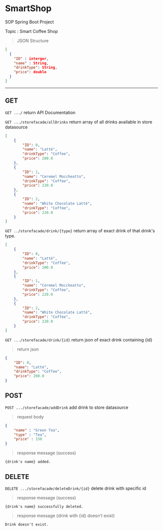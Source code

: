 # SmartShop
SOP Spring Boot Project

Topic : Smart Coffee Shop
>JSON Structure
```json
[
  {
    "ID" : interger,
    "name" : String,
    "drinkType": String,
    "price": double
  }
]
```
___

## GET

`GET .../` return API Documentation

`GET .../storefacade/allDrinks` return array of all drinks available in store datasource
```json
[
    {
        "ID": 0,
        "name": "Latté",
        "drinkType": "Coffee",
        "price": 200.0
    },
    {
        "ID": 1,
        "name": "Ceremel Moccheatto",
        "drinkType": "Coffee",
        "price": 220.0
    },
    {
        "ID": 2,
        "name": "White Chocolate Latté",
        "drinkType": "Coffee",
        "price": 220.0
    }
]
```

`GET ../storefacade/drink/{type}` return array of exact drink of that drink's type.

```json
[
    {
        "ID": 0,
        "name": "Latté",
        "drinkType": "Coffee",
        "price": 200.0
    },
    {
        "ID": 1,
        "name": "Ceremel Moccheatto",
        "drinkType": "Coffee",
        "price": 220.0
    },
    {
        "ID": 2,
        "name": "White Chocolate Latté",
        "drinkType": "Coffee",
        "price": 220.0
    }
]
```

`GET .../storefacade/drink/{id}` return json of exact drink containing {id}

> return json
```json
{
    "ID": 0,
    "name": "Latté",
    "drinkType": "Coffee",
    "price": 200.0
}
```

## POST
`POST .../storefacade/addDrink` add drink to store datasource

> request body
```json
{
	"name" : "Green Tea",
	"type" : "Tea",
	"price" : 150
}
```
> response message (success)
```
{drink's name} added.
```

## DELETE
`DELETE .../storefacade/deleteDrink/{id}` delete drink with specific id
>response message (success)
```
{drink's name} successfully deleted.
```
>response message {drink with {id} doesn't exist}
```
Drink doesn't exist.
```

